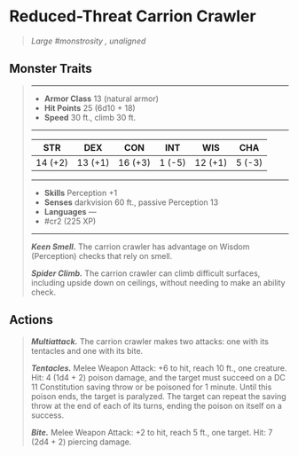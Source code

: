 # Reduced-Threat Carrion Crawler
>*Large #monstrosity , unaligned*
## Monster Traits
>___
>- **Armor Class** 13 (natural armor)
>- **Hit Points** 25 (6d10 + 18)
>- **Speed** 30 ft., climb 30 ft.
>___
>|STR|DEX|CON|INT|WIS|CHA|
>|:---:|:---:|:---:|:---:|:---:|:---:|
>|14 (+2)|13 (+1)|16 (+3)|1 (-5)|12 (+1)|5 (-3)|
>___
>- **Skills** Perception +1
>- **Senses** darkvision 60 ft., passive Perception 13
>- **Languages** —
>- #cr2 (225 XP)
>___
>***Keen Smell.*** The carrion crawler has advantage on Wisdom (Perception) checks that rely on smell.  
>
>***Spider Climb.*** The carrion crawler can climb difficult surfaces, including upside down on ceilings, without needing to make an ability check.  
>
## Actions
>***Multiattack.*** The carrion crawler makes two attacks: one with its tentacles and one with its bite.  
>
>***Tentacles.*** Melee Weapon Attack: +6 to hit, reach 10 ft., one creature. Hit: 4 (1d4 + 2) poison damage, and the target must succeed on a DC 11 Constitution saving throw or be poisoned for 1 minute. Until this poison ends, the target is paralyzed. The target can repeat the saving throw at the end of each of its turns, ending the poison on itself on a success.  
>
>***Bite.*** Melee Weapon Attack: +2 to hit, reach 5 ft., one target. Hit: 7 (2d4 + 2) piercing damage.